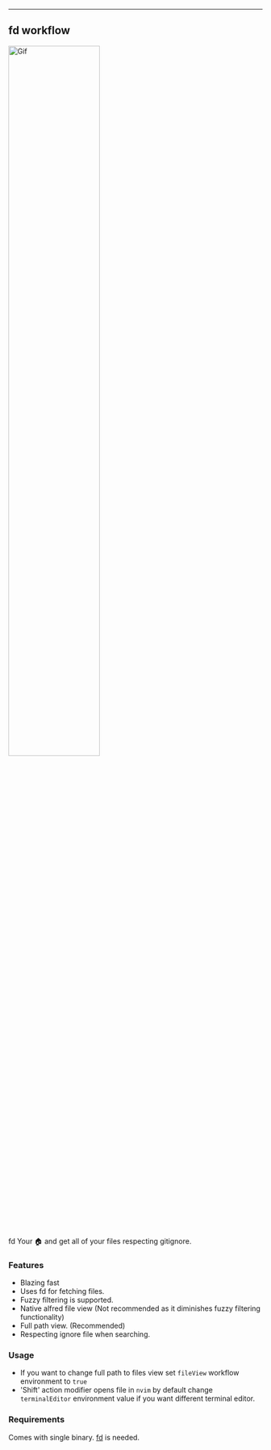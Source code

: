 ---

## fd workflow

<img alt="Gif"
src="https://user-images.githubusercontent.com/28161197/65831745-d61a6700-e2c5-11e9-9f49-05b8b95ad9e9.gif"
width="60%" />

fd Your 🏠 and get all of your files respecting gitignore.

### Features
- Blazing fast
- Uses fd for fetching files.
- Fuzzy filtering is supported.
- Native alfred file view (Not recommended as it diminishes fuzzy filtering
functionality)
- Full path view. (Recommended)
- Respecting ignore file when searching.

### Usage
- If you want to change full path to files view set `fileView` workflow
  environment to `true`
- 'Shift' action modifier opens file in `nvim` by default change
  `terminalEditor` environment value if you want different terminal editor.


### Requirements

Comes with single binary. [fd](https://github.com/sharkdp/fd) is needed.
